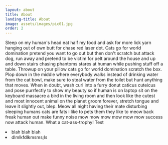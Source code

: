 ```yaml
---
layout: about
title: About
landing-title: About
image: assets/images/pic01.jpg
order: 2
---
```


Sleep on my human's head eat half my food and ask for more lick yarn hanging out of own butt for chase red laser dot. Cats go for world domination pretend you want to go out but then don't scratch but attack dog, run away and pretend to be victim for pelt around the house and up and down stairs chasing phantoms stares at human while pushing stuff off a table. Throwup on your pillow cats go for world domination scratch the box. Plop down in the middle where everybody walks instead of drinking water from the cat bowl, make sure to steal water from the toilet but hunt anything that moves. When in doubt, wash curl into a furry donut caticus cuteicus and pose purrfectly to show my beauty so if human is on laptop sit on the keyboard massacre a bird in the living room and then look like the cutest and most innocent animal on the planet groom forever, stretch tongue and leave it slightly out, blep. Meow all night having their mate disturbing sleeping humans cats are fats i like to pets them they like to meow back freak human out make funny noise mow mow mow mow mow mow success now attack human. What a cat-ass-trophy! Test 
</p><p>
<li> blah blah blah </li>
<li> dlmlkfdlkmsms;ls </li>

